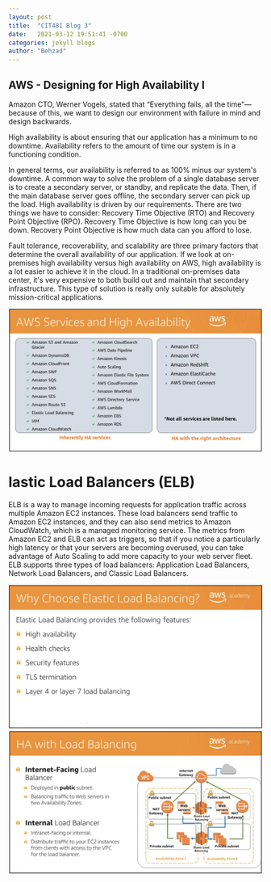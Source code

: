 ```yaml
---
layout: post
title:  "CIT481 Blog 3"
date:   2021-03-12 19:51:41 -0700
categories: jekyll blogs
author: "Behzad"
---
```


## AWS - Designing for High Availability I

Amazon CTO, Werner Vogels, stated that “Everything fails, all the time”—because of this, we want to design our environment with failure in mind and design backwards.

High availability is about ensuring that our application has a minimum to no downtime. Availability refers to the amount of time our system is in a functioning condition.  

In general terms, our availability is referred to as 100% minus our system's downtime.
A common way to solve the problem of a single database server is to create a secondary server, or standby, and replicate the data. Then, if the main database server goes offline, the secondary server can pick up the load. High availability is driven by our requirements. There are two things we have to consider: Recovery Time Objective (RTO) and Recovery Point Objective (RPO). Recovery Time Objective is how long can you be down. Recovery Point Objective is how much data can you afford to lose.

Fault tolerance, recoverability, and scalability are three primary factors that determine the overall availability of our application. If we look at on-premises high availability versus high availability on AWS, high availability is a lot easier to achieve it in the cloud. In a traditional on-premises data center, it's very expensive to both build out and maintain that secondary infrastructure. This type of solution is really only suitable for absolutely mission-critical applications.

<img src="https://raw.githubusercontent.com/behzad765/cit481/481-pages/assets/images/servicesHV.JPG" alt="Sevices High Availibility">

# lastic Load Balancers (ELB)

ELB is a way to manage incoming requests for application traffic across multiple Amazon EC2 instances. These load balancers send traffic to Amazon EC2 instances, and they can also send metrics to Amazon CloudWatch, which is a managed monitoring service. The metrics from Amazon EC2 and ELB can act as triggers, so that if you notice a particularly high latency or that your servers are becoming overused, you can take advantage of Auto Scaling to add more capacity to your web server fleet. ELB supports three types of load balancers: Application Load Balancers, Network Load Balancers, and Classic Load Balancers. 

<img src="https://raw.githubusercontent.com/behzad765/cit481/481-pages/assets/images/WhyELB.png" alt="Why ELB">


<img src="https://raw.githubusercontent.com/behzad765/cit481/481-pages/assets/images/HAwithELB.png" alt="HA with Load Balancing">